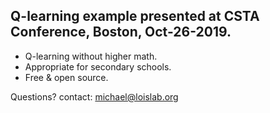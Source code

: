 ## Q-learning example presented at CSTA Conference, Boston, Oct-26-2019.

<ul>
<li>Q-learning without higher math.
<li>Appropriate for secondary schools.
<li>Free & open source.
</ul>

Questions? contact: michael@loislab.org
